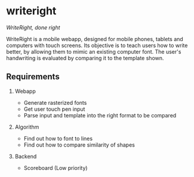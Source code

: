 # writeright

_WriteRight, done right_

WriteRight is a mobile webapp, designed for mobile phones, tablets and computers with touch screens. Its objective is to teach users how to write better, by allowing them to mimic an existing computer font. The user's handwriting is evaluated by comparing it to the template shown. 

## Requirements

1. Webapp
   - Generate rasterized fonts
   - Get user touch pen input
   - Parse input and template into the right format to be compared

2. Algorithm
   - Find out how to font to lines
   - Find out how to compare similarity of shapes

3. Backend
   - Scoreboard (Low priority)


